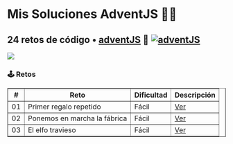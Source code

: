 # Mis Soluciones AdventJS  🎅🎄

## 24 retos de código • <a href="https://adventjs.dev">adventJS</a> 🚀 [![adventJS](https://img.shields.io/badge/adventJS-fbbf24?style=flat-square&logo=JavaScript&logoColor=000000)](https://adventjs.dev)

<p> 
  <img src=https://i.imgur.com/mOUN7uE.png>
</p>

### 🕹️ Retos
<table border="1">
  <thead>
    <tr>
      <th>#</th>
      <th>Reto</th>
      <th>Dificultad</th>
      <th>Descripción</th>
    </tr>
  </thead>
  <tbody>
    <tr>
      <td>01</td>
      <td>Primer regalo repetido</td>
      <td>Fácil</td>
      <td><a href="https://adventjs.dev/es/challenges/2023/1" target="_blank">Ver</a></td>
    </tr>
    <tr>
      <td>02</td>
      <td>Ponemos en marcha la fábrica</td>
      <td>Fácil</td>
      <td><a href="https://adventjs.dev/es/challenges/2023/2" target="_blank">Ver</a></td>
    </tr>
    <tr>
      <td>03</td>
      <td>El elfo travieso</td>
      <td>Fácil</td>
      <td><a href="https://adventjs.dev/es/challenges/2023/3" target="_blank">Ver</a></td>
    </tr>
  </tbody>
</table>

